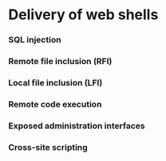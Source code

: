    # Delivery of web shells
   ### SQL injection
   ### Remote file inclusion (RFI) 
   ### Local file inclusion (LFI) 
   ### Remote code execution
   ### Exposed administration interfaces
   ### Cross-site scripting
